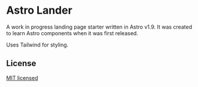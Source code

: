 # Astro Lander

A work in progress landing page starter written in Astro v1.9. It was created to learn Astro components when it was first released.

Uses Tailwind for styling.

## License

[MIT licensed](LICENSE)
